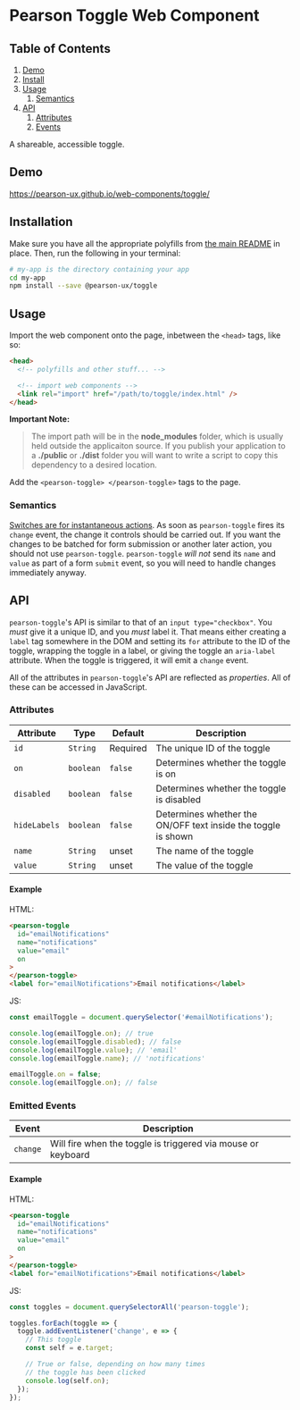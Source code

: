 # Pearson Toggle Web Component

## Table of Contents

1. [Demo](#demo)
2. [Install](#install)
3. [Usage](#usage)
   1. [Semantics](#usage-semantics)
4. [API](#api)
   1. [Attributes](#api-attributes)
   2. [Events](#api-events)

A shareable, accessible toggle.

<a name="demo"></a>

## Demo

https://pearson-ux.github.io/web-components/toggle/

<a name="install"></a>

## Installation

Make sure you have all the appropriate polyfills from [the main README](https://github.com/pearson-ux/web-components/blob/master/README.md) in place. Then, run the following in your terminal:

```bash
# my-app is the directory containing your app
cd my-app
npm install --save @pearson-ux/toggle
```

<a name="usage"></a>

## Usage

Import the web component onto the page, inbetween the `<head>` tags, like so:

```html
<head>
  <!-- polyfills and other stuff... -->

  <!-- import web components -->
  <link rel="import" href="/path/to/toggle/index.html" />
</head>
```

**Important Note:**

> The import path will be in the **node_modules** folder, which is usually held outside the applicaiton source. If you publish your application to a **./public** or **./dist** folder you will want to write a script to copy this dependency to a desired location.

Add the `<pearson-toggle> </pearson-toggle>` tags to the page.

<a name="usage-semantics"></a>

### Semantics

[Switches are for instantaneous actions](http://uxmovement.com/buttons/when-to-use-a-switch-or-checkbox/). As soon as `pearson-toggle` fires its `change` event, the change it controls should be carried out. If you want the changes to be batched for form submission or another later action, you should not use `pearson-toggle`. `pearson-toggle` _will not_ send its `name` and `value` as part of a form `submit` event, so you will need to handle changes immediately anyway.

<a name="api"></a>

## API

`pearson-toggle`'s API is similar to that of an `input type="checkbox"`. You _must_ give it a unique ID, and you _must_ label it. That means either creating a `label` tag somewhere in the DOM and setting its `for` attribute to the ID of the toggle, wrapping the toggle in a label, or giving the toggle an `aria-label` attribute. When the toggle is triggered, it will emit a `change` event.

All of the attributes in `pearson-toggle`'s API are reflected as _properties_. All of these can be accessed in JavaScript.

<a name="api-attributes"></a>

### Attributes

| Attribute    | Type      | Default  | Description                                                   |
| ------------ | --------- | -------- | ------------------------------------------------------------- |
| `id`         | `String`  | Required | The unique ID of the toggle                                   |
| `on`         | `boolean` | `false`  | Determines whether the toggle is on                           |
| `disabled`   | `boolean` | `false`  | Determines whether the toggle is disabled                     |
| `hideLabels` | `boolean` | `false`  | Determines whether the ON/OFF text inside the toggle is shown |
| `name`       | `String`  | unset    | The name of the toggle                                        |
| `value`      | `String`  | unset    | The value of the toggle                                       |

<a name="api-attributes-example"></a>

#### Example

HTML:

```html
<pearson-toggle
  id="emailNotifications"
  name="notifications"
  value="email"
  on
>
</pearson-toggle>
<label for="emailNotifications">Email notifications</label>
```

JS:

```js
const emailToggle = document.querySelector('#emailNotifications');

console.log(emailToggle.on); // true
console.log(emailToggle.disabled); // false
console.log(emailToggle.value); // 'email'
console.log(emailToggle.name); // 'notifications'

emailToggle.on = false;
console.log(emailToggle.on); // false
```

<a name="api-events"></a>

### Emitted Events

| Event    | Description                                                  |
| -------- | ------------------------------------------------------------ |
| `change` | Will fire when the toggle is triggered via mouse or keyboard |

<a name="api-events-example"></a>

#### Example

HTML:

```html
<pearson-toggle
  id="emailNotifications"
  name="notifications"
  value="email"
  on
>
</pearson-toggle>
<label for="emailNotifications">Email notifications</label>
```

JS:

```js
const toggles = document.querySelectorAll('pearson-toggle');

toggles.forEach(toggle => {
  toggle.addEventListener('change', e => {
    // This toggle
    const self = e.target;

    // True or false, depending on how many times
    // the toggle has been clicked
    console.log(self.on);
  });
});
```
